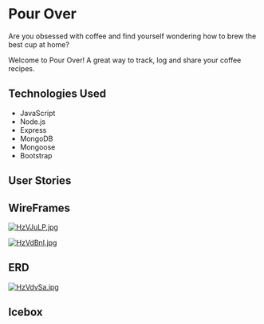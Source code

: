 # Pour Over
Are you obsessed with coffee and find yourself wondering how to brew the best cup at home?

Welcome to Pour Over! A great way to track, log and share your coffee recipes.

## Technologies Used
- JavaScript
- Node.js
- Express
- MongoDB
- Mongoose
- Bootstrap

## User Stories

## WireFrames
[![HzVJuLP.jpg](https://iili.io/HzVJuLP.jpg)](https://freeimage.host/)

[![HzVdBnI.jpg](https://iili.io/HzVdBnI.jpg)](https://freeimage.host/)

## ERD
[![HzVdvSa.jpg](https://iili.io/HzVdvSa.jpg)](https://freeimage.host/)

## Icebox
